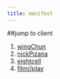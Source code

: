 ```yaml
---
title: manifest
---
```

##<a name=''>jump to client</a>

1. [wingChun](#wingChun)
2. [nickPizana](#nickPizana)
3. [eightcell](#eightcell)
4. [film//play](#film//play)
